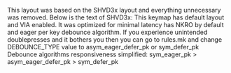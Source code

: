 This layout was based on the SHVD3x layout and everything unnecessary was removed. Below is the text of SHVD3x:
This keymap has default layout and VIA enabled. It was optimized for minimal latency has NKRO by default and eager per key debounce algorithm.
If you experience unintended doublepresses and it bothers you then you can go to rules.mk and change DEBOUNCE_TYPE value to asym_eager_defer_pk or sym_defer_pk
Debounce algorithms responsiveness simplified: 
sym_eager_pk > asym_eager_defer_pk > sym_defer_pk

